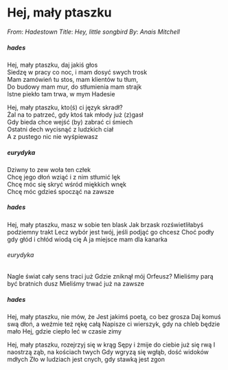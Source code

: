 # Hej, mały ptaszku
_From_: _Hadestown_
_Title_: _Hey, little songbird_
_By_: _Anais Mitchell_

##### hades
Hej, mały ptaszku, daj jakiś głos  
 Siedzę w pracy co noc, i mam dosyć swych trosk  
Mam zamówień tu stos, mam klientów tu tłum,  
Do budowy mam mur, do stłumienia mam strajk  
Istne piekło tam trwa, w mym Hadesie  

Hej, mały ptaszku, kto(ś) ci język skradł?  
Żal na to patrzeć, gdy ktoś tak młody już (z)gasł  
Gdy bieda chce wejść (by) zabrać ci śmiech  
Ostatni dech wycisnąć z ludzkich ciał  
A z pustego nic nie wyśpiewasz  

##### eurydyka  
Dziwny to zew woła ten człek  
Chcę jego dłoń wziąć i z nim stłumić lęk  
Chcę móc się skryć wśród miękkich wnęk  
Chcę móc gdzieś spocząć na zawsze  

##### hades  
Hej, mały ptaszku, masz w sobie ten blask
Jak brzask rozświetliłabyś podziemny trakt
Lecz wybór jest twój, jeśli podjąć go chcesz
Choć podły gdy głód i chłód wiodą cię
A ja miejsce mam dla kanarka

###### eurydyka
Nagle świat cały sens traci już
Gdzie zniknął mój Orfeusz?
Mieliśmy parą być bratnich dusz
Mieliśmy trwać już na zawsze

##### hades
Hej, mały ptaszku, nie mów, że
Jest jakimś poetą, co bez grosza 
Daj komuś swą dłoń, a weźmie też rękę całą
Napisze ci wierszyk, gdy na chleb będzie mało
Hej, gdzie ciepło leć w czasie zimy

Hej, mały ptaszku, rozejrzyj się w krąg
Sępy i żmije do ciebie już się rwą
I naostrzą ząb, na kościach twych
Gdy wgryzą się wgłąb, dość widoków mdłych
Zło w ludziach jest cnych, gdy stawką jest zgon
